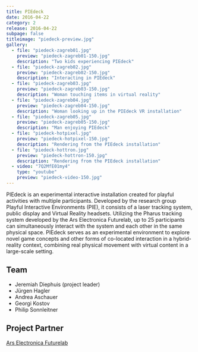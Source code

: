 ```yaml
---
title: PIEdeck
date: 2016-04-22
category: 2
release: 2016-04-22
subpage: false
titleimage: "piedeck-preview.jpg"
gallery:
  - file: "piedeck-zagreb01.jpg"
    preview: "piedeck-zagreb01-150.jpg"
    description: "Two kids experiencing PIEdeck"
  - file: "piedeck-zagreb02.jpg"
    preview: "piedeck-zagreb02-150.jpg"
    description: "Interacting in PIEdeck"
  - file: "piedeck-zagreb03.jpg"
    preview: "piedeck-zagreb03-150.jpg"
    description: "Woman touching items in virtual reality"
  - file: "piedeck-zagreb04.jpg"
    preview: "piedeck-zagreb04-150.jpg"
    description: "Woman looking up in the PIEdeck VR installation"
  - file: "piedeck-zagreb05.jpg"
    preview: "piedeck-zagreb05-150.jpg"
    description: "Man enjoying PIEdeck"
  - file: "piedeck-hotpixel.jpg"
    preview: "piedeck-hotpixel-150.jpg"
    description: "Rendering from the PIEdeck installation"
  - file: "piedeck-hottron.jpg"
    preview: "piedeck-hottron-150.jpg"
    description: "Rendering from the PIEdeck installation"
  - video: "7Q2MfE01my4"
    type: "youtube"
    preview: "piedeck-video-150.jpg"
---
```


PIEdeck is an experimental interactive installation created for playful activities with multiple participants. Developed by the research group Playful Interactive Environments (PIE), it consists of a laser tracking system, public display and Virtual Reality headsets. Utilizing the Pharus tracking system developed by the Ars Electronica Futurelab, up to 25 participants can simultaneously interact with the system and each other in the same physical space. PIEdeck serves as an experimental environment to explore novel game concepts and other forms of co-located interaction in a hybrid-reality context, combining real physical movement with virtual content in a large-scale setting.

## Team

* Jeremiah Diephuis (project leader)
* Jürgen Hagler
* Andrea Aschauer
* Georgi Kostov
* Philip Sonnleitner

## Project Partner

[Ars Electronica Futurelab](http://www.aec.at/futurelab/)